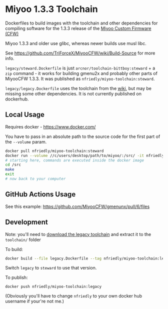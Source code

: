 # Miyoo 1.3.3 Toolchain
Dockerfiles to build images with the toolchain and other dependencies for compiling software for the 1.3.3 release of the [Miyoo Custom Firmware (CFW)](https://github.com/TriForceX/MiyooCFW)

Miyoo 1.3.3 and older use glibc, whereas newer builds use musl libc.

See https://github.com/TriForceX/MiyooCFW/wiki/Build-Source for more info.

`legacy/steward.Dockerfile` is just `arcnor/toolchain-bittboy:steward` + a `zip` command - it works for building gmenu2x and probably other parts of MiyooCFW 1.3.3. It was published as `nfriedly/miyoo-toolchain:steward`.

`legacy/legacy.Dockerfile` uses the toolchain from the [wiki](https://github.com/TriForceX/MiyooCFW/wiki/Build-Source), but may be missing some other dependencies. It is not currently published on dockerhub.

## Local Usage

Requires docker - https://www.docker.com/

You have to pass in an absolute path to the source code for the first part of the `--volume` param.

```sh
docker pull nfriedly/miyoo-toolchain:steward
docker run --volume //c/users/desktop/path/to/miyoo/:/src/ -it nfriedly/miyoo-toolchain:steward
# starting here, commands are executed inside the docker image
cd /src
make
exit
# now back to your computer
```

## GitHub Actions Usage

See this example: https://github.com/MiyooCFW/gmenunx/pull/6/files

## Development 

Note: you'll need to [download the legacy toolchain](https://drive.google.com/file/d/1Zp6elbB3r4Hq7G7FKXNtBZMTz0H93RiY/view?usp=sharing) and extract it to the `toolchain/` folder


To build:

```sh
docker build --file legacy.Dockerfile --tag nfriedly/miyoo-toolchain:legacy .
```

Switch `legacy` to `steward` to use that version.

To publish:

```
docker push nfriedly/miyoo-toolchain:legacy
```

(Obviously you'll have to change `nfriedly` to your own docker hub username if your're not me.)

